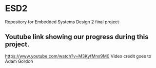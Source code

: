 # ESD2
Repository for Embedded Systems Design 2 final project

## Youtube link showing our progress during this project.
https://www.youtube.com/watch?v=M3KyfMnx9M0
Video credit goes to Adam Gordon
